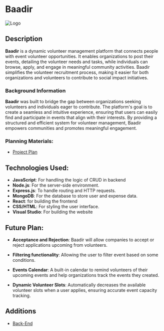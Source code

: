# Baadir

![Logo](https://i.imgur.com/d04LjQh.png)

## Description
**Baadir** is a dynamic volunteer management platform that connects people with event volunteer opportunities. It enables organizations to post their events, detailing the volunteer needs and tasks, while individuals can browse, apply, and engage in meaningful community activities. Baadir simplifies the volunteer recruitment process, making it easier for both organizations and volunteers to contribute to social impact initiatives.

### Background Information
**Baadir** was built to bridge the gap between organizations seeking volunteers and individuals eager to contribute. The platform's goal is to create a seamless and intuitive experience, ensuring that users can easily find and participate in events that align with their interests. By providing a structured and efficient system for volunteer management, Baadir empowers communities and promotes meaningful engagement.

### Planning Materials:
- [Project Plan](https://trello.com/b/lxZbYipY/project-planning-baadir)

## Technologies Used:
- **JavaScript**: For handling the logic of CRUD in backend
- **Node.js**: For the server-side environment.
- **Express.js**: To handle routing and HTTP requests.
- **MongoDB**: For the database to store user and expense data.
- **React**: for building the frontend
- **CSS/HTML**: For styling the user interface.
- **Visual Studio**: For building the website


## Future Plan:
- **Acceptance and Rejection**: Baadir will allow companies to accept or reject applications upcoming from volunteers.

- **Filtering functionality**: Allowing the user to filter event based on some conditions.

- **Events Calendar**: A built-in calendar to remind volunteers of their upcoming events and help organizations track the events they created.

- **Dynamic Volunteer Slots**: Automatically decreases the available volunteer slots when a user applies, ensuring accurate event capacity tracking.

## Additions
- [Back-End]()